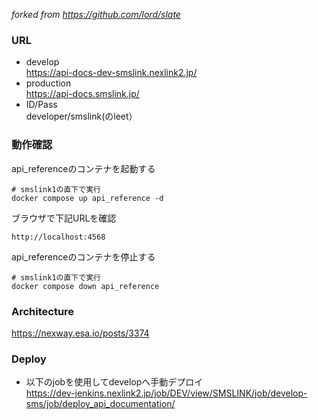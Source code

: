 _forked from https://github.com/lord/slate_

### URL
* develop  
  https://api-docs-dev-smslink.nexlink2.jp/
* production  
  https://api-docs.smslink.jp/
* ID/Pass  
  developer/smslink(のleet）

### 動作確認
api_referenceのコンテナを起動する
```shell
# smslink1の直下で実行
docker compose up api_reference -d
```

ブラウザで下記URLを確認
```
http://localhost:4568
```

api_referenceのコンテナを停止する
```shell
# smslink1の直下で実行
docker compose down api_reference
```

### Architecture

https://nexway.esa.io/posts/3374

### Deploy
- 以下のjobを使用してdevelopへ手動デプロイ  
  https://dev-jenkins.nexlink2.jp/job/DEV/view/SMSLINK/job/develop-sms/job/deploy_api_documentation/
